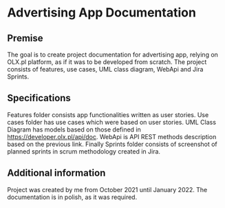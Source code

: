 # Advertising App Documentation

## Premise

The goal is to create project documentation for advertising app, relying on OLX.pl platform, as if it was to be developed from scratch. The project consists of features, use cases, UML class diagram, WebApi and Jira Sprints.

## Specifications

Features folder consists app functionalities written as user stories. Use cases folder has use cases which were based on user stories. UML Class Diagram has models based on those defined in https://developer.olx.pl/api/doc. WebApi is API REST methods description based on the previous link. Finally Sprints folder consists of screenshot of planned sprints in scrum methodology created in Jira.

## Additional information

Project was created by me from October 2021 until January 2022. The documentation is in polish, as it was required.